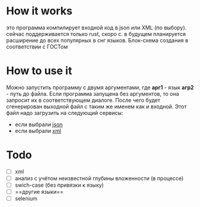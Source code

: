 # How it works
это программа компилирует входной код в json или XML (по выбору). сейчас поддерживается только rust, скоро с. в будущем планируется расширение до всех популярных в снг языков. Блок-схема создания в соответствии с ГОСТом
# How to use it
Можно запустить программу с двумя аргументами, где **арг1** - язык **агр2** - путь до файла. Если программа запущена без аргументов, то она запросит их в соответствующем диалоге. После чего будет сгенерирован выходной файл с таким же именем как и входной. Этот файл надо загрузить на следующий сервисы: 
- если выбрали [json](https://programforyou.ru/block-diagram-redactor)
- если выбрали [xml](https://app.diagrams.net/)
# Todo
- [ ] xml
- [ ] анализ с учётом неизвестной глубины вложенности (в процессе)
- [ ] swich-case (без привязки к языку)
- [ ] ==другие языки==
- [ ] selenium